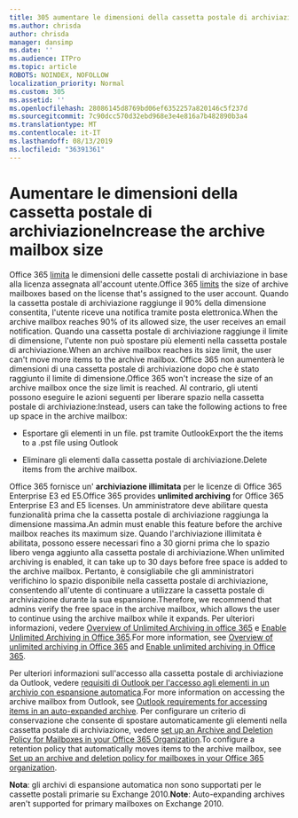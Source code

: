 ```yaml
---
title: 305 aumentare le dimensioni della cassetta postale di archiviazione
ms.author: chrisda
author: chrisda
manager: dansimp
ms.date: ''
ms.audience: ITPro
ms.topic: article
ROBOTS: NOINDEX, NOFOLLOW
localization_priority: Normal
ms.custom: 305
ms.assetid: ''
ms.openlocfilehash: 28086145d8769bd06ef6352257a820146c5f237d
ms.sourcegitcommit: 7c90dcc570d32ebd968e3e4e816a7b482890b3a4
ms.translationtype: MT
ms.contentlocale: it-IT
ms.lasthandoff: 08/13/2019
ms.locfileid: "36391361"
---
```

# <a name="increase-the-archive-mailbox-size"></a><span data-ttu-id="14551-102">Aumentare le dimensioni della cassetta postale di archiviazione</span><span class="sxs-lookup"><span data-stu-id="14551-102">Increase the archive mailbox size</span></span>

<span data-ttu-id="14551-103">Office 365 [limita](https://docs.microsoft.com/office365/servicedescriptions/exchange-online-service-description/exchange-online-limits#mailbox-storage-limits) le dimensioni delle cassette postali di archiviazione in base alla licenza assegnata all'account utente.</span><span class="sxs-lookup"><span data-stu-id="14551-103">Office 365 [limits](https://docs.microsoft.com/office365/servicedescriptions/exchange-online-service-description/exchange-online-limits#mailbox-storage-limits) the size of archive mailboxes based on the license that's assigned to the user account.</span></span> <span data-ttu-id="14551-104">Quando la cassetta postale di archiviazione raggiunge il 90% della dimensione consentita, l'utente riceve una notifica tramite posta elettronica.</span><span class="sxs-lookup"><span data-stu-id="14551-104">When the archive mailbox reaches 90% of its allowed size, the user receives an email notification.</span></span> <span data-ttu-id="14551-105">Quando una cassetta postale di archiviazione raggiunge il limite di dimensione, l'utente non può spostare più elementi nella cassetta postale di archiviazione.</span><span class="sxs-lookup"><span data-stu-id="14551-105">When an archive mailbox reaches its size limit, the user can't move more items to the archive mailbox.</span></span> <span data-ttu-id="14551-106">Office 365 non aumenterà le dimensioni di una cassetta postale di archiviazione dopo che è stato raggiunto il limite di dimensione.</span><span class="sxs-lookup"><span data-stu-id="14551-106">Office 365 won't increase the size of an archive mailbox once the size limit is reached.</span></span> <span data-ttu-id="14551-107">Al contrario, gli utenti possono eseguire le azioni seguenti per liberare spazio nella cassetta postale di archiviazione:</span><span class="sxs-lookup"><span data-stu-id="14551-107">Instead, users can take the following actions to free up space in the archive mailbox:</span></span>

- <span data-ttu-id="14551-108">Esportare gli elementi in un file. pst tramite Outlook</span><span class="sxs-lookup"><span data-stu-id="14551-108">Export the the items to a .pst file using Outlook</span></span>

- <span data-ttu-id="14551-109">Eliminare gli elementi dalla cassetta postale di archiviazione.</span><span class="sxs-lookup"><span data-stu-id="14551-109">Delete items from the archive mailbox.</span></span>

<span data-ttu-id="14551-110">Office 365 fornisce un' **archiviazione illimitata** per le licenze di Office 365 Enterprise E3 ed E5.</span><span class="sxs-lookup"><span data-stu-id="14551-110">Office 365 provides **unlimited archiving** for Office 365 Enterprise E3 and E5 licenses.</span></span> <span data-ttu-id="14551-111">Un amministratore deve abilitare questa funzionalità prima che la cassetta postale di archiviazione raggiunga la dimensione massima.</span><span class="sxs-lookup"><span data-stu-id="14551-111">An admin must enable this feature before the archive mailbox reaches its maximum size.</span></span> <span data-ttu-id="14551-112">Quando l'archiviazione illimitata è abilitata, possono essere necessari fino a 30 giorni prima che lo spazio libero venga aggiunto alla cassetta postale di archiviazione.</span><span class="sxs-lookup"><span data-stu-id="14551-112">When unlimited archiving is enabled, it can take up to 30 days before free space is added to the archive mailbox.</span></span> <span data-ttu-id="14551-113">Pertanto, è consigliabile che gli amministratori verifichino lo spazio disponibile nella cassetta postale di archiviazione, consentendo all'utente di continuare a utilizzare la cassetta postale di archiviazione durante la sua espansione.</span><span class="sxs-lookup"><span data-stu-id="14551-113">Therefore, we recommend that admins verify the free space in the archive mailbox, which allows the user to continue using the archive mailbox while it expands.</span></span> <span data-ttu-id="14551-114">Per ulteriori informazioni, vedere [Overview of Unlimited Archiving in office 365](https://docs.microsoft.com/office365/securitycompliance/unlimited-archiving) e [Enable Unlimited Archiving in Office 365](https://docs.microsoft.com/office365/securitycompliance/enable-unlimited-archiving).</span><span class="sxs-lookup"><span data-stu-id="14551-114">For more information, see [Overview of unlimited archiving in Office 365](https://docs.microsoft.com/office365/securitycompliance/unlimited-archiving) and [Enable unlimited archiving in Office 365](https://docs.microsoft.com/office365/securitycompliance/enable-unlimited-archiving).</span></span>

<span data-ttu-id="14551-115">Per ulteriori informazioni sull'accesso alla cassetta postale di archiviazione da Outlook, vedere [requisiti di Outlook per l'accesso agli elementi in un archivio con espansione automatica](https://docs.microsoft.com/office365/securitycompliance/unlimited-archiving#outlook-requirements-for-accessing-items-in-an-auto-expanded-archive).</span><span class="sxs-lookup"><span data-stu-id="14551-115">For more information on accessing the archive mailbox from Outlook, see [Outlook requirements for accessing items in an auto-expanded archive](https://docs.microsoft.com/office365/securitycompliance/unlimited-archiving#outlook-requirements-for-accessing-items-in-an-auto-expanded-archive).</span></span> <span data-ttu-id="14551-116">Per configurare un criterio di conservazione che consente di spostare automaticamente gli elementi nella cassetta postale di archiviazione, vedere [set up an Archive and Deletion Policy for Mailboxes in your Office 365 Organization](https://docs.microsoft.com/office365/securitycompliance/set-up-an-archive-and-deletion-policy-for-mailboxes).</span><span class="sxs-lookup"><span data-stu-id="14551-116">To configure a retention policy that automatically moves items to the archive mailbox, see [Set up an archive and deletion policy for mailboxes in your Office 365 organization](https://docs.microsoft.com/office365/securitycompliance/set-up-an-archive-and-deletion-policy-for-mailboxes).</span></span>

<span data-ttu-id="14551-117">**Nota**: gli archivi di espansione automatica non sono supportati per le cassette postali primarie su Exchange 2010.</span><span class="sxs-lookup"><span data-stu-id="14551-117">**Note**: Auto-expanding archives aren't supported for primary mailboxes on Exchange 2010.</span></span>
